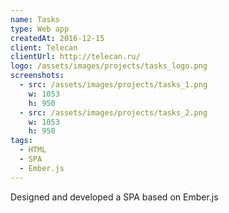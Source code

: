 ```yaml
---
name: Tasks
type: Web app
createdAt: 2016-12-15
client: Telecan
clientUrl: http://telecan.ru/
logo: /assets/images/projects/tasks_logo.png
screenshots: 
  - src: /assets/images/projects/tasks_1.png
    w: 1053
    h: 950
  - src: /assets/images/projects/tasks_2.png
    w: 1053
    h: 950
tags: 
  - HTML
  - SPA 
  - Ember.js
---
```

 
Designed and developed a SPA based on Ember.js

